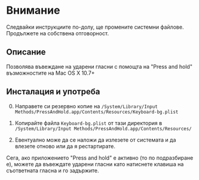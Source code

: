 # Внимание

Следвайки инструкциите по-долу, ще промените системни файлове. Продължете
на собствена отговорност.

## Описание

Позволява въвеждане на ударени гласни с помощта на "Press and
hold" възможностите на Mac OS X 10.7+

## Инсталация и употреба

0. Направете си резервно копие на `/System/Library/Input Methods/PressAndHold.app/Contents/Resources/Keyboard-bg.plist`

1. Копирайте файла `Keyboard-bg.plist` от тази директория в `/System/Library/Input Methods/PressAndHold.app/Contents/Resources/`

2. Евентуално може да се наложи да излезете от системата и да влезете
   отново или да я рестартирате.

Сега, ако приложението "Press and hold" e активно (то по подразбиране е),
можете да въвеждате ударени гласни като натиснете клавиша на съответната
гласна и го задържите.

